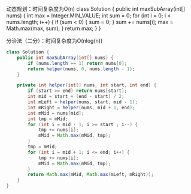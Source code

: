 动态规划：时间复杂度为O(n)
class Solution {
    public int maxSubArray(int[] nums) {
        int max = Integer.MIN_VALUE;
        int sum = 0;
        for (int i = 0; i < nums.length; i++) {
            if (sum < 0) {
                sum = 0;
            }
            sum += nums[i];
            max = Math.max(max, sum);
        }
        return max;
    }
}

分治法（二分）：时间复杂度为O(nlog(n))
```java
class Solution {
    public int maxSubArray(int[] nums) {
        if (nums.length == 1) return nums[0];
        return helper(nums, 0, nums.length - 1);
    }

    private int helper(int[] nums, int start, int end) {
        if (start >= end) return nums[start];
        int mid = start + (end - start) / 2;
        int mLeft = helper(nums, start, mid - 1);
        int mRight = helper(nums, mid + 1, end);
        int mMid = nums[mid];
        int tmp = mMid;
        for (int i = mid - 1; i >= start ; i--) {
            tmp += nums[i];
            mMid = Math.max(mMid, tmp);
        }
        tmp = mMid;
        for (int i = mid + 1; i <= end; i++) {
            tmp += nums[i];
            mMid = Math.max(mMid, tmp);
        }
        return Math.max(mMid, Math.max(mLeft, mRight));
    }
}
```
